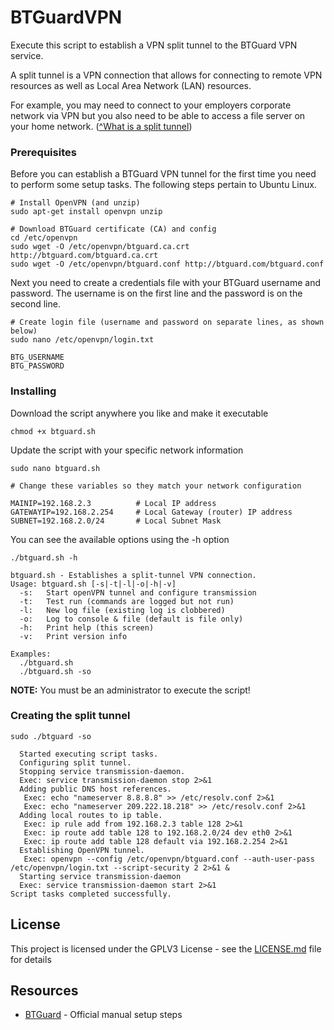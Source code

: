 # BTGuardVPN
Execute this script to establish a VPN split tunnel to the BTGuard VPN service. 

A split tunnel is a VPN connection that allows for connecting to remote VPN resources 
as well as Local Area Network (LAN) resources.

For example, you may need to connect to your employers corporate network via VPN but you also need
to be able to access a file server on your home network. ([^What is a split tunnel](https://en.wikipedia.org/wiki/Split_tunneling))


### Prerequisites

Before you can establish a BTGuard VPN tunnel for the first time you need to perform some 
setup tasks. The following steps pertain to Ubuntu Linux.

```
# Install OpenVPN (and unzip)
sudo apt-get install openvpn unzip
 
# Download BTGuard certificate (CA) and config
cd /etc/openvpn
sudo wget -O /etc/openvpn/btguard.ca.crt http://btguard.com/btguard.ca.crt
sudo wget -O /etc/openvpn/btguard.conf http://btguard.com/btguard.conf
```

Next you need to create a credentials file with your BTGuard username and password.
The username is on the first line and the password is on the second line. 

```
# Create login file (username and password on separate lines, as shown below)
sudo nano /etc/openvpn/login.txt

BTG_USERNAME
BTG_PASSWORD
```

### Installing

Download the script anywhere you like and make it executable

```
chmod +x btguard.sh
```

Update the script with your specific network information

```
sudo nano btguard.sh

# Change these variables so they match your network configuration

MAINIP=192.168.2.3          # Local IP address
GATEWAYIP=192.168.2.254     # Local Gateway (router) IP address
SUBNET=192.168.2.0/24       # Local Subnet Mask
```

You can see the available options using the -h option

```
./btguard.sh -h

btguard.sh - Establishes a split-tunnel VPN connection.
Usage: btguard.sh [-s|-t|-l|-o|-h|-v]
  -s:   Start openVPN tunnel and configure transmission
  -t:   Test run (commands are logged but not run)
  -l:   New log file (existing log is clobbered)
  -o:   Log to console & file (default is file only)
  -h:   Print help (this screen)
  -v:   Print version info

Examples:
  ./btguard.sh
  ./btguard.sh -so
```

**NOTE:** You must be an administrator to execute the script!

### Creating the split tunnel

```
sudo ./btguard -so

  Started executing script tasks.
  Configuring split tunnel.
  Stopping service transmission-daemon.
  Exec: service transmission-daemon stop 2>&1
  Adding public DNS host references.
   Exec: echo "nameserver 8.8.8.8" >> /etc/resolv.conf 2>&1
   Exec: echo "nameserver 209.222.18.218" >> /etc/resolv.conf 2>&1
  Adding local routes to ip table.
   Exec: ip rule add from 192.168.2.3 table 128 2>&1
   Exec: ip route add table 128 to 192.168.2.0/24 dev eth0 2>&1
   Exec: ip route add table 128 default via 192.168.2.254 2>&1
  Establishing OpenVPN tunnel.
   Exec: openvpn --config /etc/openvpn/btguard.conf --auth-user-pass /etc/openvpn/login.txt --script-security 2 2>&1 &
  Starting service transmission-daemon
  Exec: service transmission-daemon start 2>&1
Script tasks completed successfully.
```

## License

This project is licensed under the GPLV3 License - see the [LICENSE.md](LICENSE.md) file for details

## Resources

* [BTGuard](https://btguard.com/vpn_openvpn_linux.php) - Official manual setup steps
